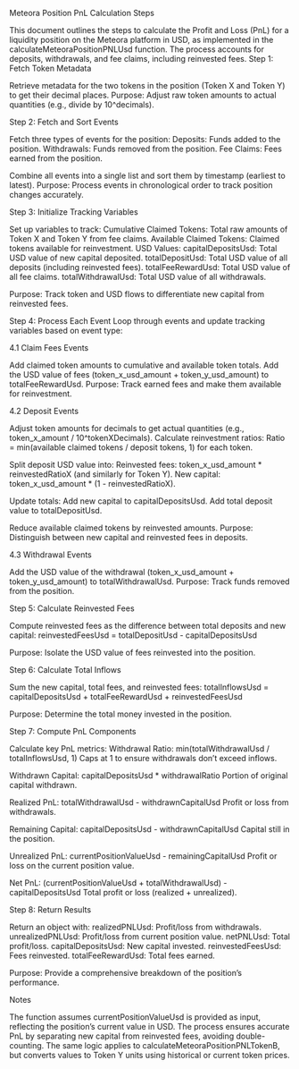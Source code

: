 Meteora Position PnL Calculation Steps

This document outlines the steps to calculate the Profit and Loss (PnL) for a liquidity position on the Meteora platform in USD, as implemented in the calculateMeteoraPositionPNLUsd function. The process accounts for deposits, withdrawals, and fee claims, including reinvested fees.
Step 1: Fetch Token Metadata

Retrieve metadata for the two tokens in the position (Token X and Token Y) to get their decimal places.
Purpose: Adjust raw token amounts to actual quantities (e.g., divide by 10^decimals).

Step 2: Fetch and Sort Events

Fetch three types of events for the position:
Deposits: Funds added to the position.
Withdrawals: Funds removed from the position.
Fee Claims: Fees earned from the position.


Combine all events into a single list and sort them by timestamp (earliest to latest).
Purpose: Process events in chronological order to track position changes accurately.

Step 3: Initialize Tracking Variables

Set up variables to track:
Cumulative Claimed Tokens: Total raw amounts of Token X and Token Y from fee claims.
Available Claimed Tokens: Claimed tokens available for reinvestment.
USD Values:
capitalDepositsUsd: Total USD value of new capital deposited.
totalDepositUsd: Total USD value of all deposits (including reinvested fees).
totalFeeRewardUsd: Total USD value of all fee claims.
totalWithdrawalUsd: Total USD value of all withdrawals.

Purpose: Track token and USD flows to differentiate new capital from reinvested fees.

Step 4: Process Each Event
Loop through events and update tracking variables based on event type:

4.1 Claim Fees Events

Add claimed token amounts to cumulative and available token totals.
Add the USD value of fees (token_x_usd_amount + token_y_usd_amount) to totalFeeRewardUsd.
Purpose: Track earned fees and make them available for reinvestment.

4.2 Deposit Events

Adjust token amounts for decimals to get actual quantities (e.g., token_x_amount / 10^tokenXDecimals).
Calculate reinvestment ratios:
Ratio = min(available claimed tokens / deposit tokens, 1) for each token.


Split deposit USD value into:
Reinvested fees: token_x_usd_amount * reinvestedRatioX (and similarly for Token Y).
New capital: token_x_usd_amount * (1 - reinvestedRatioX).


Update totals:
Add new capital to capitalDepositsUsd.
Add total deposit value to totalDepositUsd.


Reduce available claimed tokens by reinvested amounts.
Purpose: Distinguish between new capital and reinvested fees in deposits.

4.3 Withdrawal Events

Add the USD value of the withdrawal (token_x_usd_amount + token_y_usd_amount) to totalWithdrawalUsd.
Purpose: Track funds removed from the position.

Step 5: Calculate Reinvested Fees

Compute reinvested fees as the difference between total deposits and new capital:
reinvestedFeesUsd = totalDepositUsd - capitalDepositsUsd


Purpose: Isolate the USD value of fees reinvested into the position.

Step 6: Calculate Total Inflows

Sum the new capital, total fees, and reinvested fees:
totalInflowsUsd = capitalDepositsUsd + totalFeeRewardUsd + reinvestedFeesUsd


Purpose: Determine the total money invested in the position.

Step 7: Compute PnL Components

Calculate key PnL metrics:
Withdrawal Ratio: min(totalWithdrawalUsd / totalInflowsUsd, 1)
Caps at 1 to ensure withdrawals don’t exceed inflows.


Withdrawn Capital: capitalDepositsUsd * withdrawalRatio
Portion of original capital withdrawn.


Realized PnL: totalWithdrawalUsd - withdrawnCapitalUsd
Profit or loss from withdrawals.


Remaining Capital: capitalDepositsUsd - withdrawnCapitalUsd
Capital still in the position.


Unrealized PnL: currentPositionValueUsd - remainingCapitalUsd
Profit or loss on the current position value.


Net PnL: (currentPositionValueUsd + totalWithdrawalUsd) - capitalDepositsUsd
Total profit or loss (realized + unrealized).



Step 8: Return Results

Return an object with:
realizedPNLUsd: Profit/loss from withdrawals.
unrealizedPNLUsd: Profit/loss from current position value.
netPNLUsd: Total profit/loss.
capitalDepositsUsd: New capital invested.
reinvestedFeesUsd: Fees reinvested.
totalFeeRewardUsd: Total fees earned.


Purpose: Provide a comprehensive breakdown of the position’s performance.

Notes

The function assumes currentPositionValueUsd is provided as input, reflecting the position’s current value in USD.
The process ensures accurate PnL by separating new capital from reinvested fees, avoiding double-counting.
The same logic applies to calculateMeteoraPositionPNLTokenB, but converts values to Token Y units using historical or current token prices.

